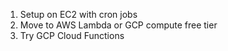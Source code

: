 1. Setup on EC2 with cron jobs
2. Move to AWS Lambda or GCP compute free tier
3. Try GCP Cloud Functions